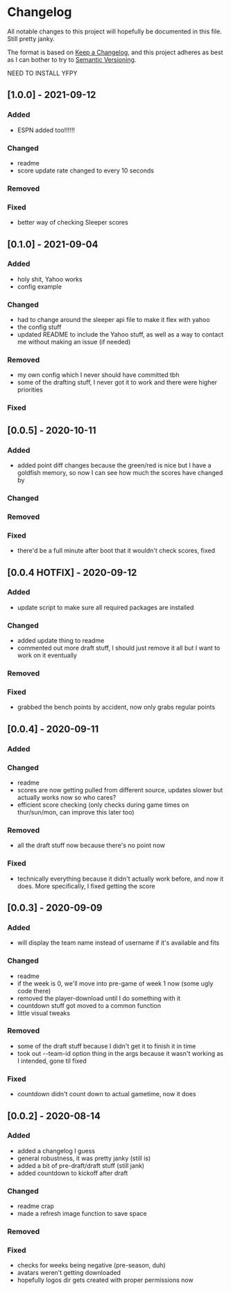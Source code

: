 # Changelog

All notable changes to this project will hopefully be documented in this file.
Still pretty janky.

The format is based on [Keep a Changelog](https://keepachangelog.com/en/1.0.0/),
and this project adheres as best as I can bother to try 
to [Semantic Versioning](https://semver.org/spec/v2.0.0.html).

NEED TO INSTALL YFPY

## [1.0.0] - 2021-09-12

### Added
- ESPN added too!!!!!!

### Changed
- readme
- score update rate changed to every 10 seconds

### Removed

### Fixed
- better way of checking Sleeper scores

## [0.1.0] - 2021-09-04

### Added
- holy shit, Yahoo works
- config example

### Changed
- had to change around the sleeper api file to make it flex with yahoo
- the config stuff
- updated README to include the Yahoo stuff, as well as a way to contact me without making an issue (if needed)

### Removed
- my own config which I never should have committed tbh
- some of the drafting stuff, I never got it to work and there were higher priorities

### Fixed

## [0.0.5] - 2020-10-11

### Added
- added point diff changes because the green/red is nice but I have a goldfish memory, so now I can see how much the scores have changed by

### Changed

### Removed

### Fixed
- there'd be a full minute after boot that it wouldn't check scores, fixed

## [0.0.4 HOTFIX] - 2020-09-12

### Added
- update script to make sure all required packages are installed

### Changed
- added update thing to readme
- commented out more draft stuff, I should just remove it all but I want to work on it eventually

### Removed

### Fixed
- grabbed the bench points by accident, now only grabs regular points

## [0.0.4] - 2020-09-11

### Added

### Changed
- readme
- scores are now getting pulled from different source, updates slower but actually works now so who cares?
- efficient score checking (only checks during game times on thur/sun/mon, can improve this later too)

### Removed
- all the draft stuff now because there's no point now

### Fixed
- technically everything because it didn't actually work before, and now it does. More specifically, I fixed getting the score

## [0.0.3] - 2020-09-09

### Added
- will display the team name instead of username if it's available and fits

### Changed
- readme
- if the week is 0, we'll move into pre-game of week 1 now (some ugly code there)
- removed the player-download until I do something with it
- countdown stuff got moved to a common function
- little visual tweaks

### Removed
- some of the draft stuff because I didn't get it to finish it in time
- took out --team-id option thing in the args because it wasn't working as I intended, gone til fixed

### Fixed
- countdown didn't count down to actual gametime, now it does

## [0.0.2] - 2020-08-14

### Added
- added a changelog I guess
- general robustness, it was pretty janky (still is)
- added a bit of pre-draft/draft stuff (still jank)
- added countdown to kickoff after draft

### Changed
- readme crap
- made a refresh image function to save space

### Removed

### Fixed
- checks for weeks being negative (pre-season, duh)
- avatars weren't getting downloaded
- hopefully logos dir gets created with proper permissions now
